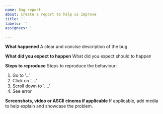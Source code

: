 ```yaml
---
name: Bug report
about: Create a report to help us improve
title: ''
labels: ''
assignees: ''

---
```


**What happened**
A clear and concise description of the bug

**What did you expect to happen**
What did you expect should to happen

**Steps to reproduce**
Steps to reproduce the behaviour:
1. Go to '...'
2. Click on '....'
3. Scroll down to '....'
4. See error

**Screenshots, video or ASCII cinema if applicable**
If applicable, add media to help explain and showcase the problem.
